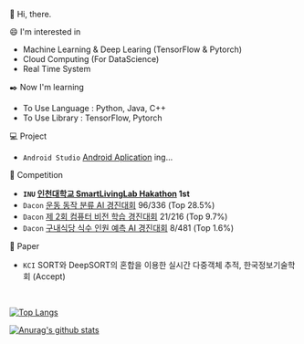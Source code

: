 :wave: Hi, there.

:smile: I'm interested in
 - Machine Learning & Deep Learing (TensorFlow & Pytorch)
 - Cloud Computing (For DataScience)
 - Real Time System

:black_nib: Now I'm learning
 - To Use Language : Python, Java, C++
 - To Use Library : TensorFlow, Pytorch

:computer: Project
 - `Android Studio` [Android Aplication](https://github.com/anima0729/DoITMakeApplication) ing...

:triangular_flag_on_post: Competition
 - **`INU` [인천대학교 SmartLivingLab Hakathon](https://github.com/anima0729/INU-SmartLivingLabHakathon) 1st**
 - `Dacon` [운동 동작 분류 AI 경진대회](https://www.dacon.io/competitions/official/235689/overview/description/) 96/336 (Top 28.5%)
 - `Dacon`  [제 2회 컴퓨터 비전 학습 경진대회](https://dacon.io/competitions/official/235697/overview/description/) 21/216 (Top 9.7%)
 - `Dacon` [구내식당 식수 인원 예측 AI 경진대회](https://dacon.io/competitions/official/235743/overview/description) 8/481 (Top 1.6%)

:page_facing_up: Paper
- `KCI` SORT와 DeepSORT의 혼합을 이용한 실시간 다중객체 추적, 한국정보기술학회 (Accept)

<br>

[![Top Langs](https://github-readme-stats.vercel.app/api/top-langs/?username=anima0729&layout=compact)](https://github.com/anuraghazra/github-readme-stats)
 
[![Anurag's github stats](https://github-readme-stats.vercel.app/api?username=anima0729)](https://github.com/anuraghazra/github-readme-stats)

